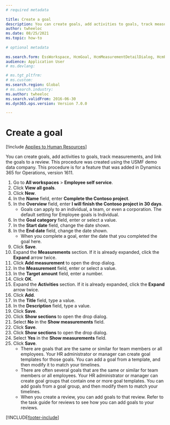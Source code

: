```yaml
--- 
# required metadata 
 
title: Create a goal
description: You can create goals, add activities to goals, track measurements, and link the goals to a review. 
author: twheeloc
ms.date: 08/25/2021
ms.topic: how-to 
 
# optional metadata 
 
ms.search.form: EssWorkspace, HcmGoal, HcmMeasurementDetailDialog, HcmPerfJournalAdd, HcmGoalChangeSettings, HcmEmployeeDevelopmentWorkspace 
audience: Application User 
# ms.devlang:  

# ms.tgt_pltfrm:  
# ms.custom:  
ms.search.region: Global
# ms.search.industry: 
ms.author: twheeloc
ms.search.validFrom: 2016-06-30 
ms.dyn365.ops.version: Version 7.0.0 

---
```


# Create a goal



[!include [Applies to Human Resources](../includes/applies-to-hr.md)]

You can create goals, add activities to goals, track measurements, and link the goals to a review. This procedure was created using the USMF demo data company. This procedure is for a feature that was added in Dynamics 365 for Operations, version 1611.

1. Go to **All workspaces** > **Employee self service**.
2. Click **View all goals**.
3. Click **New**.
4. In the **Name** field, enter **Complete the Contoso project**.
5. In the **Overview** field, enter **I will finish the Contoso project in 30 days**.
    * Goals can apply to an individual, a team, or even a corporation. The default setting for Employee goals is Individual.  
6. In the **Goal category** field, enter or select a value.
7. In the **Start date** field, change the date shown.
8. In the **End date** field, change the date shown.
    * When you complete a goal, enter the date that you completed the goal here.  
9. Click **Save**.
10. Expand the **Measurements** section. If it is already expanded, click the **Expand** arrow twice.
11. Click **Add measurement** to open the drop dialog.
12. In the **Measurement** field, enter or select a value.
13. In the **Target amount** field, enter a number.
14. Click **OK**.
15. Expand the **Activities** section. If it is already expanded, click the **Expand** arrow twice.
16. Click **Add**.
17. In the **Title** field, type a value.
18. In the **Description** field, type a value.
19. Click **Save**.
20. Click **Show sections** to open the drop dialog.
21. Select **No** in the **Show measurements** field.
22. Click **Save**.
23. Click **Show sections** to open the drop dialog.
24. Select **Yes** in the **Show measurements** field.
25. Click **Save**.
    * There are goals that are the same or similar for team members or all employees. Your HR administrator or manager can create goal templates for those goals. You can add a goal from a template, and then modify it to match your timelines.  
    * There are often several goals that are the same or similar for team members or all employees. Your HR administrator or manager can create goal groups that contain one or more goal templates. You can add goals from a goal group, and then modify them to match your timelines.  
    * When you create a review, you can add goals to that review. Refer to the task guide for reviews to see how you can add goals to your reviews.  



[!INCLUDE[footer-include](../includes/footer-banner.md)]
